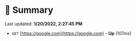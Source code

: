 # 📖 Summary
Last updated: **1/20/2022, 2:27:45 PM**

- `GET` [https://google.com](https://google.com) - **Up** (107ms)
